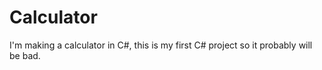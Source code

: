 # Calculator

I'm making a calculator in C#, this is my first C# project so it probably will be bad.

